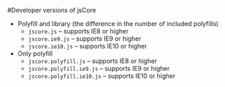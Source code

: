 #Developer versions of jsCore

 - Polyfill and library (the difference in the number of included polyfills)
     - `jscore.js` – supports IE8 or higher
     - `jscore.ie9.js` – supports IE9 or higher
     - `jscore.ie10.js` – supports IE10 or higher
 - Only polyfill
     - `jscore.polyfill.js` – supports IE8 or higher
     - `jscore.polyfill.ie9.js` – supports IE9 or higher
     - `jscore.polyfill.ie10.js` – supports IE10 or higher
